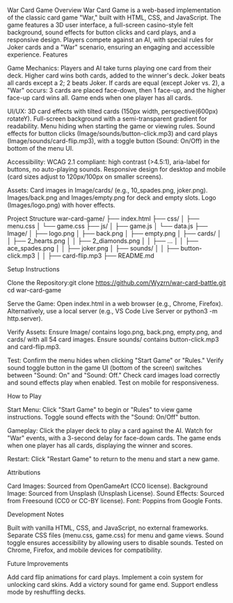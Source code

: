 War Card Game
Overview
War Card Game is a web-based implementation of the classic card game "War," built with HTML, CSS, and JavaScript. The game features a 3D user interface, a full-screen casino-style felt background, sound effects for button clicks and card plays, and a responsive design. Players compete against an AI, with special rules for Joker cards and a "War" scenario, ensuring an engaging and accessible experience.
Features

Game Mechanics:
Players and AI take turns playing one card from their deck.
Higher card wins both cards, added to the winner's deck.
Joker beats all cards except a 2; 2 beats Joker.
If cards are equal (except Joker vs. 2), a "War" occurs: 3 cards are placed face-down, then 1 face-up, and the higher face-up card wins all.
Game ends when one player has all cards.


UI/UX:
3D card effects with tilted cards (150px width, perspective(600px) rotateY).
Full-screen background with a semi-transparent gradient for readability.
Menu hiding when starting the game or viewing rules.
Sound effects for button clicks (Image/sounds/button-click.mp3) and card plays (Image/sounds/card-flip.mp3), with a toggle button (Sound: On/Off) in the bottom of the menu UI.


Accessibility:
WCAG 2.1 compliant: high contrast (>4.5:1), aria-label for buttons, no auto-playing sounds.
Responsive design for desktop and mobile (card sizes adjust to 120px/100px on smaller screens).


Assets:
Card images in Image/cards/ (e.g., 10_spades.png, joker.png).
Images/back.png and Images/empty.png for deck and empty slots.
Logo (Images/logo.png) with hover effects.



Project Structure
war-card-game/
├── index.html
├── css/
│   ├── menu.css
│   └── game.css
├── js/
│   ├── game.js
│   └── data.js
├── Image/
│   ├── logo.png
│   ├── back.png
│   ├── empty.png
│   ├── cards/
│   │   ├── 2_hearts.png
│   │   ├── 2_diamonds.png
│   │   ├── ...
│   │   ├── ace_spades.png
│   │   ├── joker.png
│   ├── sounds/
│   │   ├── button-click.mp3
│   │   ├── card-flip.mp3
├── README.md

Setup Instructions

Clone the Repository:git clone https://github.com/Wyzrn/war-card-battle.git
cd war-card-game


Serve the Game:
Open index.html in a web browser (e.g., Chrome, Firefox).
Alternatively, use a local server (e.g., VS Code Live Server or python3 -m http.server).


Verify Assets:
Ensure Image/ contains logo.png, back.png, empty.png, and cards/ with all 54 card images.
Ensure sounds/ contains button-click.mp3 and card-flip.mp3.


Test:
Confirm the menu hides when clicking "Start Game" or "Rules."
Verify sound toggle button in the game UI (bottom of the screen) switches between "Sound: On" and "Sound: Off."
Check card images load correctly and sound effects play when enabled.
Test on mobile for responsiveness.



How to Play

Start Menu:
Click "Start Game" to begin or "Rules" to view game instructions.
Toggle sound effects with the "Sound: On/Off" button.


Gameplay:
Click the player deck to play a card against the AI.
Watch for "War" events, with a 3-second delay for face-down cards.
The game ends when one player has all cards, displaying the winner and scores.


Restart:
Click "Restart Game" to return to the menu and start a new game.



Attributions

Card Images: Sourced from OpenGameArt (CC0 license).
Background Image: Sourced from Unsplash (Unsplash License).
Sound Effects: Sourced from Freesound (CC0 or CC-BY license).
Font: Poppins from Google Fonts.

Development Notes

Built with vanilla HTML, CSS, and JavaScript, no external frameworks.
Separate CSS files (menu.css, game.css) for menu and game views.
Sound toggle ensures accessibility by allowing users to disable sounds.
Tested on Chrome, Firefox, and mobile devices for compatibility.

Future Improvements

Add card flip animations for card plays.
Implement a coin system for unlocking card skins.
Add a victory sound for game end.
Support endless mode by reshuffling decks.
